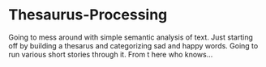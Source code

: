 # Thesaurus-Processing
Going to mess around with simple semantic analysis of text. Just starting off by building a thesarus and categorizing sad and happy words.
Going to run various short stories through it. From t here who knows...
